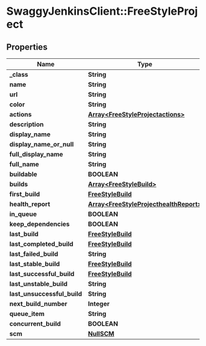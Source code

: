 # SwaggyJenkinsClient::FreeStyleProject

## Properties
Name | Type | Description | Notes
------------ | ------------- | ------------- | -------------
**_class** | **String** |  | [optional] 
**name** | **String** |  | [optional] 
**url** | **String** |  | [optional] 
**color** | **String** |  | [optional] 
**actions** | [**Array&lt;FreeStyleProjectactions&gt;**](FreeStyleProjectactions.md) |  | [optional] 
**description** | **String** |  | [optional] 
**display_name** | **String** |  | [optional] 
**display_name_or_null** | **String** |  | [optional] 
**full_display_name** | **String** |  | [optional] 
**full_name** | **String** |  | [optional] 
**buildable** | **BOOLEAN** |  | [optional] 
**builds** | [**Array&lt;FreeStyleBuild&gt;**](FreeStyleBuild.md) |  | [optional] 
**first_build** | [**FreeStyleBuild**](FreeStyleBuild.md) |  | [optional] 
**health_report** | [**Array&lt;FreeStyleProjecthealthReport&gt;**](FreeStyleProjecthealthReport.md) |  | [optional] 
**in_queue** | **BOOLEAN** |  | [optional] 
**keep_dependencies** | **BOOLEAN** |  | [optional] 
**last_build** | [**FreeStyleBuild**](FreeStyleBuild.md) |  | [optional] 
**last_completed_build** | [**FreeStyleBuild**](FreeStyleBuild.md) |  | [optional] 
**last_failed_build** | **String** |  | [optional] 
**last_stable_build** | [**FreeStyleBuild**](FreeStyleBuild.md) |  | [optional] 
**last_successful_build** | [**FreeStyleBuild**](FreeStyleBuild.md) |  | [optional] 
**last_unstable_build** | **String** |  | [optional] 
**last_unsuccessful_build** | **String** |  | [optional] 
**next_build_number** | **Integer** |  | [optional] 
**queue_item** | **String** |  | [optional] 
**concurrent_build** | **BOOLEAN** |  | [optional] 
**scm** | [**NullSCM**](NullSCM.md) |  | [optional] 


